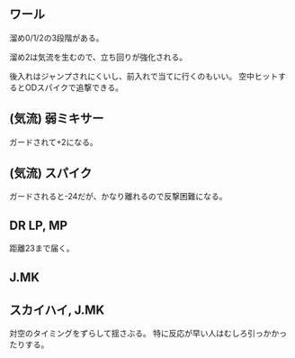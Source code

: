 ## ワール

溜め0/1/2の3段階がある。

溜め2は気流を生むので、立ち回りが強化される。

後入れはジャンプされにくいし、前入れで当てに行くのもいい。
空中ヒットするとODスパイクで追撃できる。

## (気流) 弱ミキサー

ガードされて+2になる。

## (気流) スパイク

ガードされると-24だが、かなり離れるので反撃困難になる。

## DR LP, MP

距離23まで届く。

## J.MK

## スカイハイ, J.MK

対空のタイミングをずらして揺さぶる。
特に反応が早い人はむしろ引っかかったりする。
